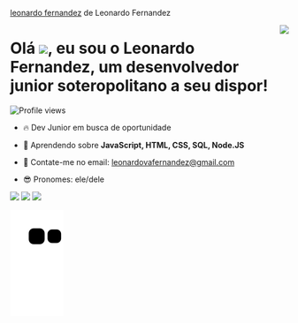 
<a href="[https:&#x2F;&#x2F;www.canva.com&#x2F;design&#x2F;DAFS96rVQZw&#x2F;view?utm_content=DAFS96rVQZw&amp;utm_campaign=designshare&amp;utm_medium=embeds&amp;utm_source=link](https://www.canva.com/design/DAFS96rVQZw/view)" target="_blank" rel="noopener">leonardo fernandez</a> de Leonardo Fernandez

<img align="right" height="590em" src="https://www.canva.com/design/DAFS96rVQZw/GAW4CohlhLwH7upQXRjTJg/view?utm_content=DAFS96rVQZw&utm_campaign=designshare&utm_medium=link&utm_source=publishsharelink&mode=preview"/>

<h1 align="left">Olá <img src="https://raw.githubusercontent.com/kaueMarques/kaueMarques/master/hi.gif" height="30px">, eu sou o Leonardo Fernandez, um desenvolvedor junior soteropolitano a seu dispor!</h1>
<p align="left"> <img src="https://komarev.com/ghpvc/?username=maykbrito&color=yellow" alt="Profile views" /> </p>

- 🔥 Dev Junior em busca de oportunidade 

- 💯 Aprendendo sobre **JavaScript, HTML, CSS, SQL, Node.JS**

- 💬 Contate-me no email: leonardovafernandez@gmail.com

- 😎 Pronomes: ele/dele

<div> 
  <a href="https://instagram.com/leonardovafernandez" target="_blank"><img src="https://img.shields.io/badge/-Instagram-%23E4405F?style=for-the-badge&logo=instagram&logoColor=white" target="_blank"></a> 
  <a href = "mailto:leonardovafernandez@gmail.com"><img src="https://img.shields.io/badge/-Gmail-%23333?style=for-the-badge&logo=gmail&logoColor=white" target="_blank"></a>
  <a href="https://www.linkedin.com/in/leonardo-fernandez-5aa32138/" target="_blank"><img src="https://img.shields.io/badge/-LinkedIn-%230077B5?style=for-the-badge&logo=linkedin&logoColor=white" target="_blank"></a> 
 
  ![Snake animation](https://github.com/rafaballerini/rafaballerini/blob/output/github-contribution-grid-snake.svg)
 
</div>
